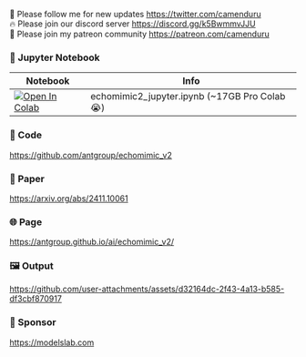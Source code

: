 🐣 Please follow me for new updates https://twitter.com/camenduru <br />
🔥 Please join our discord server https://discord.gg/k5BwmmvJJU <br />
🥳 Please join my patreon community https://patreon.com/camenduru <br />

### 🍊 Jupyter Notebook

| Notebook | Info
| --- | --- |
[![Open In Colab](https://colab.research.google.com/assets/colab-badge.svg)](https://colab.research.google.com/github/camenduru/echomimic-jupyter/blob/main/echomimic2_jupyter.ipynb) | echomimic2_jupyter.ipynb (~17GB Pro Colab 😭)

### 🧬 Code
https://github.com/antgroup/echomimic_v2

### 📄 Paper
https://arxiv.org/abs/2411.10061

### 🌐 Page
https://antgroup.github.io/ai/echomimic_v2/

### 🖼 Output

https://github.com/user-attachments/assets/d32164dc-2f43-4a13-b585-df3cbf870917

### 🏢 Sponsor
https://modelslab.com
